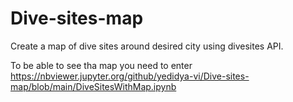 # Dive-sites-map
Create a map of dive sites around  desired city using divesites API.

To be able to see tha map you need to enter https://nbviewer.jupyter.org/github/yedidya-vi/Dive-sites-map/blob/main/DiveSitesWithMap.ipynb 
